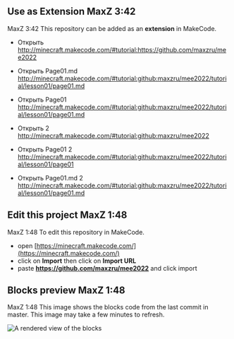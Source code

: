
## Use as Extension MaxZ 3:42

MaxZ 3:42 This repository can be added as an **extension** in MakeCode.

* Открыть http://minecraft.makecode.com/#tutorial:https://github.com/maxzru/mee2022
* Открыть Page01.md http://minecraft.makecode.com/#tutorial:github:maxzru/mee2022/tutorial/lesson01/page01.md
* Открыть Page01 http://minecraft.makecode.com/#tutorial:github:maxzru/mee2022/tutorial/lesson01/page01.md

* Открыть 2 http://minecraft.makecode.com/#tutorial:github:maxzru/mee2022
* Открыть Page01 2 http://minecraft.makecode.com/#tutorial:github:maxzru/mee2022/tutorial/lesson01/page01
* Открыть Page01.md 2 http://minecraft.makecode.com/#tutorial:github:maxzru/mee2022/tutorial/lesson01/page01.md

## Edit this project MaxZ 1:48

MaxZ 1:48 To edit this repository in MakeCode.

* open [https://minecraft.makecode.com/](https://minecraft.makecode.com/)
* click on **Import** then click on **Import URL**
* paste **https://github.com/maxzru/mee2022** and click import

## Blocks preview MaxZ 1:48

MaxZ 1:48 This image shows the blocks code from the last commit in master.
This image may take a few minutes to refresh.

![A rendered view of the blocks](https://github.com/jwunderl/mee2022/raw/master/.github/makecode/blocks.png)
